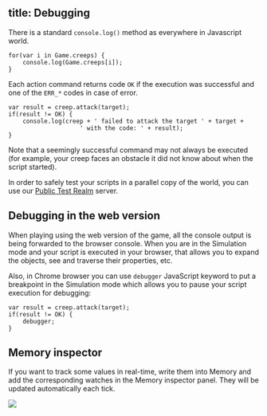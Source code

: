 title: Debugging
---

There is a standard `console.log()` method as everywhere in Javascript world.

	for(var i in Game.creeps) {
        console.log(Game.creeps[i]);
    }

Each action command returns code `OK` if the execution was successful and one of the `ERR_*` codes in case of error.

	var result = creep.attack(target);
    if(result != OK) {
        console.log(creep + ' failed to attack the target ' + target + 
                        ' with the code: ' + result);
    }
    

Note that a seemingly successful command may not always be executed (for example, your creep faces an obstacle it did not know about when the script started).

In order to safely test your scripts in a parallel copy of the world, you can use our [Public Test Realm](/hc/en-us/articles/205999532-Public-Test-Realm) server.

## Debugging in the web version

When playing using the web version of the game, all the console output is being forwarded to the browser console. When you are in the Simulation mode and your script is executed in your browser, that allows you to expand the objects, see and traverse their properties, etc.

Also, in Chrome browser you can use `debugger` JavaScript keyword to put a breakpoint in the Simulation mode which allows you to pause your script execution for debugging:

	var result = creep.attack(target);
    if(result != OK) {
        debugger;
    }

## Memory inspector

If you want to track some values in real-time, write them into Memory and add the corresponding watches in the Memory inspector panel. They will be updated automatically each tick.

![](img/chrome_2016-06-21_22-21-36.png)
